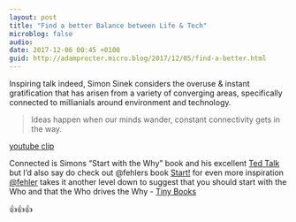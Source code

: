 ```yaml
---
layout: post
title: "Find a better Balance between Life & Tech"
microblog: false
audio: 
date: 2017-12-06 00:45 +0100
guid: http://adamprocter.micro.blog/2017/12/05/find-a-better.html
---
```

Inspiring talk indeed, Simon Sinek considers the overuse & instant gratification that has arisen from a variety of converging areas, specifically connected to millianials around environment and technology. 

> Ideas happen when our minds wander, constant connectivity gets in the way. 

[youtube clip](http://dctr.pro/22a)

Connected is Simons “Start with the Why” book and his excellent [Ted Talk](https://www.ted.com/talks/simon_sinek_how_great_leaders_inspire_action) but I’d also say do check out @fehlers book [Start!](http://tinybooks.org/books/start/) for even more inspiration [@fehler](https://micro.blog/fehler) takes it another level down to suggest that you should start with the Who and that the Who drives the Why -  [Tiny Books](http://tinybooks.org) 

👍👍👍
